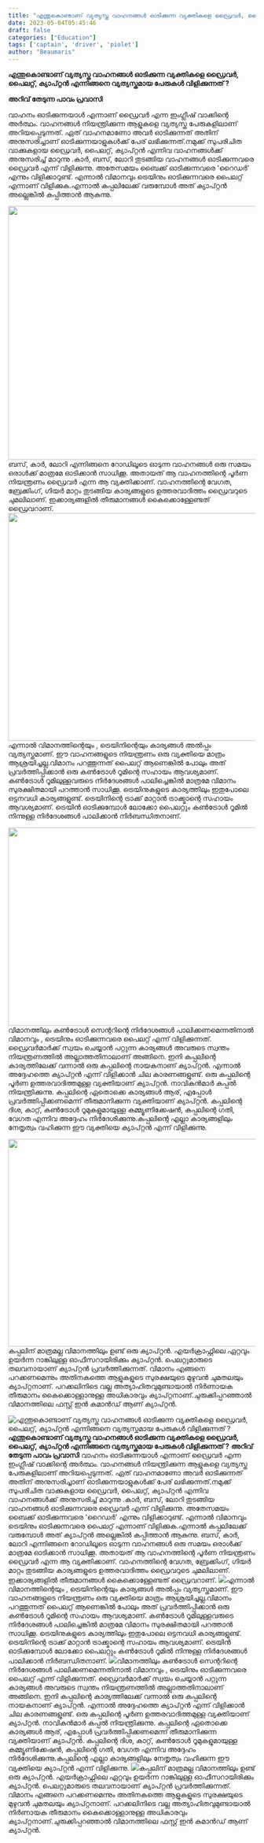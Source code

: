 ```yaml
---
title: "എന്തുകൊണ്ടാണ് വ്യത്യസ്ത വാഹനങ്ങൾ ഓടിക്കുന്ന വ്യക്തികളെ ഡ്രൈവര്‍, പൈലറ്റ്, ക്യാപ്റ്റന്‍ എന്നിങ്ങനെ വ്യത്യസ്തമായ പേരുകള്‍ വിളിക്കുന്നത് ?"
date: 2023-05-04T05:45:46
draft: false
categories: ["Education"]
tags: ['captain', 'driver', 'piolet']
author: "Beaumaris"
---
```


<strong>എന്തുകൊണ്ടാണ് വ്യത്യസ്ത വാഹനങ്ങൾ ഓടിക്കുന്ന വ്യക്തികളെ ഡ്രൈവര്‍, പൈലറ്റ്, ക്യാപ്റ്റന്‍ എന്നിങ്ങനെ വ്യത്യസ്തമായ പേരുകള്‍ വിളിക്കുന്നത് ?</strong>

<strong>അറിവ് തേടുന്ന പാവം പ്രവാസി</strong>

വാഹനം ഓടിക്കുന്നയാള്‍ എന്നാണ് ഡ്രൈവര്‍ എന്ന ഇംഗ്ലീഷ് വാക്കിന്റെ അര്‍ത്ഥം. വാഹനങ്ങൾ നിയന്ത്രിക്കുന്ന ആളുകളെ വ്യത്യസ്ത പേരുകളിലാണ് അറിയപ്പെടുന്നത്. ഏത് വാഹനമാണോ അവര്‍ ഓടിക്കുന്നത് അതിന് അനുസരിച്ചാണ് ഓടിക്കുന്നയാളുകള്‍ക്ക് പേര് ലഭിക്കുന്നത്.നമുക്ക് സുപരിചിത വാക്കുകളായ ഡ്രൈവര്‍, പൈലറ്റ്, ക്യാപ്റ്റന്‍ എന്നിവ വാഹനങ്ങള്‍ക്ക് അനുസരിച്ച് മാറുന്നു .കാര്‍, ബസ്, ലോറി തുടങ്ങിയ വാഹനങ്ങള്‍ ഓടിക്കുന്നവരെ ഡ്രൈവര്‍ എന്ന് വിളിക്കുന്നു. അതേസമയം ബൈക്ക് ഓടിക്കുന്നവരെ 'റൈഡര്‍' എന്നും വിളിക്കാറുണ്ട്. എന്നാല്‍ വിമാനവും ട്രെയിനും ഓടിക്കുന്നവരെ പൈലറ്റ് എന്നാണ് വിളിക്കുക.എന്നാല്‍ കപ്പലിലേക്ക് വരുമ്പോള്‍ അത് ക്യാപ്റ്റന്‍ അല്ലെങ്കില്‍ കപ്പിത്താന്‍ ആകുന്നു.

<img class="size-large wp-image-394292 aligncenter" src="https://cdn.boolokam.com/articles/2023/05/dqqd-1024x660.jpg" alt="" width="800" height="516" />ബസ്, കാര്‍, ലോറി എന്നിങ്ങനെ റോഡിലൂടെ ഓടുന്ന വാഹനങ്ങള്‍ ഒരു സമയം ഒരാള്‍ക്ക് മാത്രമേ ഓടിക്കാന്‍ സാധിക്കൂ. അതായത് ആ വാഹനത്തിന്റെ പൂര്‍ണ നിയന്ത്രണം ഡ്രൈവര്‍ എന്ന ആ വ്യക്തിക്കാണ്. വാഹനത്തിന്റെ വേഗത, ബ്രേക്കിംഗ്, ഗിയര്‍ മാറ്റം തുടങ്ങിയ കാര്യങ്ങളുടെ ഉത്തരവാദിത്തം ഡ്രൈവറുടെ ചുമലിലാണ്. ഇക്കാര്യങ്ങളില്‍ തീരുമാനങ്ങള്‍ കൈക്കൊള്ളേണ്ടത് ഡ്രൈവറാണ്. <img class=" wp-image-394291 aligncenter" src="https://cdn.boolokam.com/articles/2023/05/fwqf.webp" alt="" width="752" height="463" />എന്നാല്‍ വിമാനത്തിന്റെയും , ട്രെയിനിന്റെയും കാര്യങ്ങള്‍ അല്‍പ്പം വ്യത്യസ്തമാണ്. ഈ വാഹനങ്ങളുടെ നിയന്ത്രണം ഒരു വ്യക്തിയെ മാത്രം ആശ്രയിച്ചല്ല.വിമാനം പറത്തുന്നത് പൈലറ്റ് ആണെങ്കില്‍ പോലും അത് പ്രവര്‍ത്തിപ്പിക്കാന്‍ ഒരു കണ്‍ട്രോള്‍ റൂമിന്റെ സഹായം ആവശ്യമാണ്. കണ്‍ട്രോള്‍ റൂമിലുള്ളവരുടെ നിര്‍ദേശങ്ങള്‍ പാലിച്ചെങ്കില്‍ മാത്രമേ വിമാനം സുരക്ഷിതമായി പറത്താന്‍ സാധിക്കൂ. ട്രെയിനുകളുടെ കാര്യത്തിലും ഇതുപോലെ ഒട്ടനവധി കാര്യങ്ങളുണ്ട്. ട്രെയിനിന്റെ ട്രാക്ക് മാറ്റാന്‍ ട്രാക്ക്മാന്റെ സഹായം ആവശ്യമാണ്. ട്രെയിന്‍ ഓടിക്കുമ്പോള്‍ ലോക്കോ പൈലറ്റും കണ്‍ട്രോള്‍ റൂമില്‍ നിന്നുള്ള നിര്‍ദേശങ്ങള്‍ പാലിക്കാന്‍ നിര്‍ബന്ധിതനാണ്.

<img class=" wp-image-394290 aligncenter" src="https://cdn.boolokam.com/articles/2023/05/dddfff.jpg" alt="" width="746" height="403" />വിമാനത്തിലും കണ്‍ട്രോള്‍ സെന്ററിന്റെ നിര്‍ദേശങ്ങള്‍ പാലിക്കണമെന്നതിനാല്‍ വിമാനവും , ട്രെയിനും ഓടിക്കുന്നവരെ പൈലറ്റ് എന്ന് വിളിക്കുന്നത്. ഡ്രൈവര്‍മാര്‍ക്ക് സ്വയം ചെയ്യാന്‍ പറ്റുന്ന കാര്യങ്ങള്‍ അവരുടെ സ്വന്തം നിയന്ത്രണത്തില്‍ അല്ലാത്തതിനാലാണ് അങ്ങിനെ. ഇനി കപ്പലിന്റെ കാര്യത്തിലേക്ക് വന്നാല്‍ ഒരു കപ്പലിന്റെ നായകനാണ് ക്യാപ്റ്റന്‍. എന്നാല്‍ അദ്ദേഹത്തെ ക്യാപ്റ്റന്‍ എന്ന് വിളിക്കാന്‍ ചില കാരണങ്ങളുണ്ട്. ഒരു കപ്പലിന്റെ പൂര്‍ണ ഉത്തരവാദിത്തമുള്ള വ്യക്തിയാണ് ക്യാപ്റ്റന്‍. നാവികന്‍മാര്‍ കപ്പല്‍ നിയന്ത്രിക്കുന്നു. കപ്പലിന്റെ ഏതൊക്കെ കാര്യങ്ങള്‍ ആര്, എപ്പോള്‍ പ്രവര്‍ത്തിപ്പിക്കണമെന്ന് തീരുമാനിക്കുന്ന വ്യക്തിയാണ് ക്യാപ്റ്റന്‍. കപ്പലിന്റെ ദിശ, കാറ്റ്, കണ്‍ട്രോള്‍ റൂമുകളുമായുള്ള കമ്മ്യൂണിക്കേഷന്‍, കപ്പലിന്റെ ഗതി, വേഗത എന്നിവ അദ്ദേഹം നിര്‍ദേശിക്കുന്നു.കപ്പലിന്റെ എല്ലാ കാര്യങ്ങളിലും നേതൃത്വം വഹിക്കുന്ന ഈ വ്യക്തിയെ ക്യാപ്റ്റന്‍ എന്ന് വിളിക്കുന്നു.

<img class=" wp-image-394289 aligncenter" src="https://cdn.boolokam.com/articles/2023/05/ddd.webp" alt="" width="745" height="422" />കപ്പലിന് മാത്രമല്ല വിമാനത്തിലും ഉണ്ട് ഒരു ക്യാപ്റ്റന്‍. എയര്‍ക്രാഫ്റ്റിലെ ഏറ്റവും ഉയര്‍ന്ന റാങ്കിലുള്ള ഓഫീസറായിരിക്കും ക്യാപ്റ്റന്‍. പെലറ്റുമാരുടെ തലവനായാണ് ക്യാപ്റ്റന്‍ പ്രവര്‍ത്തിക്കുന്നത്. വിമാനം എങ്ങനെ പറക്കണമെന്നും അതിനകത്തെ ആളുകളുടെ സുരക്ഷയുടെ മുഴുവന്‍ ചുമതലയും ക്യാപ്റ്റനാണ്. പറക്കലിനിടെ വല്ല അത്യാഹിതവുമുണ്ടായാല്‍ നിര്‍ണായക തീരുമാനം കൈക്കൊള്ളാനുള്ള അധികാരവും ക്യാപ്റ്റനാണ്.ചുരുക്കിപ്പറഞ്ഞാല്‍ വിമാനത്തിലെ ഫസ്റ്റ് ഇന്‍ കമാന്‍ഡ് ആണ് ക്യാപ്റ്റന്‍.


![എന്തുകൊണ്ടാണ് വ്യത്യസ്ത വാഹനങ്ങൾ ഓടിക്കുന്ന വ്യക്തികളെ ഡ്രൈവര്‍, പൈലറ്റ്, ക്യാപ്റ്റന്‍ എന്നിങ്ങനെ വ്യത്യസ്തമായ പേരുകള്‍ വിളിക്കുന്നത് ?](https://cdn.boolokam.com/articles/2023/05/dqqd-1024x660.jpg)**എന്തുകൊണ്ടാണ് വ്യത്യസ്ത വാഹനങ്ങൾ ഓടിക്കുന്ന വ്യക്തികളെ ഡ്രൈവര്‍, പൈലറ്റ്, ക്യാപ്റ്റന്‍ എന്നിങ്ങനെ വ്യത്യസ്തമായ പേരുകള്‍ വിളിക്കുന്നത് ?** **അറിവ് തേടുന്ന പാവം പ്രവാസി** വാഹനം ഓടിക്കുന്നയാള്‍ എന്നാണ് ഡ്രൈവര്‍ എന്ന ഇംഗ്ലീഷ് വാക്കിന്റെ അര്‍ത്ഥം. വാഹനങ്ങൾ നിയന്ത്രിക്കുന്ന ആളുകളെ വ്യത്യസ്ത പേരുകളിലാണ് അറിയപ്പെടുന്നത്. ഏത് വാഹനമാണോ അവര്‍ ഓടിക്കുന്നത് അതിന് അനുസരിച്ചാണ് ഓടിക്കുന്നയാളുകള്‍ക്ക് പേര് ലഭിക്കുന്നത്.നമുക്ക് സുപരിചിത വാക്കുകളായ ഡ്രൈവര്‍, പൈലറ്റ്, ക്യാപ്റ്റന്‍ എന്നിവ വാഹനങ്ങള്‍ക്ക് അനുസരിച്ച് മാറുന്നു .കാര്‍, ബസ്, ലോറി തുടങ്ങിയ വാഹനങ്ങള്‍ ഓടിക്കുന്നവരെ ഡ്രൈവര്‍ എന്ന് വിളിക്കുന്നു. അതേസമയം ബൈക്ക് ഓടിക്കുന്നവരെ 'റൈഡര്‍' എന്നും വിളിക്കാറുണ്ട്. എന്നാല്‍ വിമാനവും ട്രെയിനും ഓടിക്കുന്നവരെ പൈലറ്റ് എന്നാണ് വിളിക്കുക.എന്നാല്‍ കപ്പലിലേക്ക് വരുമ്പോള്‍ അത് ക്യാപ്റ്റന്‍ അല്ലെങ്കില്‍ കപ്പിത്താന്‍ ആകുന്നു. ബസ്, കാര്‍, ലോറി എന്നിങ്ങനെ റോഡിലൂടെ ഓടുന്ന വാഹനങ്ങള്‍ ഒരു സമയം ഒരാള്‍ക്ക് മാത്രമേ ഓടിക്കാന്‍ സാധിക്കൂ. അതായത് ആ വാഹനത്തിന്റെ പൂര്‍ണ നിയന്ത്രണം ഡ്രൈവര്‍ എന്ന ആ വ്യക്തിക്കാണ്. വാഹനത്തിന്റെ വേഗത, ബ്രേക്കിംഗ്, ഗിയര്‍ മാറ്റം തുടങ്ങിയ കാര്യങ്ങളുടെ ഉത്തരവാദിത്തം ഡ്രൈവറുടെ ചുമലിലാണ്. ഇക്കാര്യങ്ങളില്‍ തീരുമാനങ്ങള്‍ കൈക്കൊള്ളേണ്ടത് ഡ്രൈവറാണ്. ![](https://cdn.boolokam.com/articles/2023/05/fwqf.webp)എന്നാല്‍ വിമാനത്തിന്റെയും , ട്രെയിനിന്റെയും കാര്യങ്ങള്‍ അല്‍പ്പം വ്യത്യസ്തമാണ്. ഈ വാഹനങ്ങളുടെ നിയന്ത്രണം ഒരു വ്യക്തിയെ മാത്രം ആശ്രയിച്ചല്ല.വിമാനം പറത്തുന്നത് പൈലറ്റ് ആണെങ്കില്‍ പോലും അത് പ്രവര്‍ത്തിപ്പിക്കാന്‍ ഒരു കണ്‍ട്രോള്‍ റൂമിന്റെ സഹായം ആവശ്യമാണ്. കണ്‍ട്രോള്‍ റൂമിലുള്ളവരുടെ നിര്‍ദേശങ്ങള്‍ പാലിച്ചെങ്കില്‍ മാത്രമേ വിമാനം സുരക്ഷിതമായി പറത്താന്‍ സാധിക്കൂ. ട്രെയിനുകളുടെ കാര്യത്തിലും ഇതുപോലെ ഒട്ടനവധി കാര്യങ്ങളുണ്ട്. ട്രെയിനിന്റെ ട്രാക്ക് മാറ്റാന്‍ ട്രാക്ക്മാന്റെ സഹായം ആവശ്യമാണ്. ട്രെയിന്‍ ഓടിക്കുമ്പോള്‍ ലോക്കോ പൈലറ്റും കണ്‍ട്രോള്‍ റൂമില്‍ നിന്നുള്ള നിര്‍ദേശങ്ങള്‍ പാലിക്കാന്‍ നിര്‍ബന്ധിതനാണ്. ![](https://cdn.boolokam.com/articles/2023/05/dddfff.jpg)വിമാനത്തിലും കണ്‍ട്രോള്‍ സെന്ററിന്റെ നിര്‍ദേശങ്ങള്‍ പാലിക്കണമെന്നതിനാല്‍ വിമാനവും , ട്രെയിനും ഓടിക്കുന്നവരെ പൈലറ്റ് എന്ന് വിളിക്കുന്നത്. ഡ്രൈവര്‍മാര്‍ക്ക് സ്വയം ചെയ്യാന്‍ പറ്റുന്ന കാര്യങ്ങള്‍ അവരുടെ സ്വന്തം നിയന്ത്രണത്തില്‍ അല്ലാത്തതിനാലാണ് അങ്ങിനെ. ഇനി കപ്പലിന്റെ കാര്യത്തിലേക്ക് വന്നാല്‍ ഒരു കപ്പലിന്റെ നായകനാണ് ക്യാപ്റ്റന്‍. എന്നാല്‍ അദ്ദേഹത്തെ ക്യാപ്റ്റന്‍ എന്ന് വിളിക്കാന്‍ ചില കാരണങ്ങളുണ്ട്. ഒരു കപ്പലിന്റെ പൂര്‍ണ ഉത്തരവാദിത്തമുള്ള വ്യക്തിയാണ് ക്യാപ്റ്റന്‍. നാവികന്‍മാര്‍ കപ്പല്‍ നിയന്ത്രിക്കുന്നു. കപ്പലിന്റെ ഏതൊക്കെ കാര്യങ്ങള്‍ ആര്, എപ്പോള്‍ പ്രവര്‍ത്തിപ്പിക്കണമെന്ന് തീരുമാനിക്കുന്ന വ്യക്തിയാണ് ക്യാപ്റ്റന്‍. കപ്പലിന്റെ ദിശ, കാറ്റ്, കണ്‍ട്രോള്‍ റൂമുകളുമായുള്ള കമ്മ്യൂണിക്കേഷന്‍, കപ്പലിന്റെ ഗതി, വേഗത എന്നിവ അദ്ദേഹം നിര്‍ദേശിക്കുന്നു.കപ്പലിന്റെ എല്ലാ കാര്യങ്ങളിലും നേതൃത്വം വഹിക്കുന്ന ഈ വ്യക്തിയെ ക്യാപ്റ്റന്‍ എന്ന് വിളിക്കുന്നു. ![](https://cdn.boolokam.com/articles/2023/05/ddd.webp)കപ്പലിന് മാത്രമല്ല വിമാനത്തിലും ഉണ്ട് ഒരു ക്യാപ്റ്റന്‍. എയര്‍ക്രാഫ്റ്റിലെ ഏറ്റവും ഉയര്‍ന്ന റാങ്കിലുള്ള ഓഫീസറായിരിക്കും ക്യാപ്റ്റന്‍. പെലറ്റുമാരുടെ തലവനായാണ് ക്യാപ്റ്റന്‍ പ്രവര്‍ത്തിക്കുന്നത്. വിമാനം എങ്ങനെ പറക്കണമെന്നും അതിനകത്തെ ആളുകളുടെ സുരക്ഷയുടെ മുഴുവന്‍ ചുമതലയും ക്യാപ്റ്റനാണ്. പറക്കലിനിടെ വല്ല അത്യാഹിതവുമുണ്ടായാല്‍ നിര്‍ണായക തീരുമാനം കൈക്കൊള്ളാനുള്ള അധികാരവും ക്യാപ്റ്റനാണ്.ചുരുക്കിപ്പറഞ്ഞാല്‍ വിമാനത്തിലെ ഫസ്റ്റ് ഇന്‍ കമാന്‍ഡ് ആണ് ക്യാപ്റ്റന്‍.
